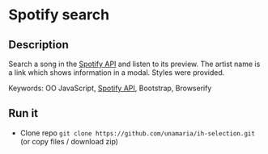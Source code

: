 # Spotify search

## Description

Search a song in the [Spotify API](https://developer.spotify.com/web-api/search-item/) and listen to its preview. The artist name is a link which shows information in a modal. Styles were provided.

Keywords: OO JavaScript, [Spotify API](https://developer.spotify.com/web-api/search-item/), Bootstrap, Browserify

## Run it

* Clone repo `git clone https://github.com/unamaria/ih-selection.git` (or copy files / download zip)
